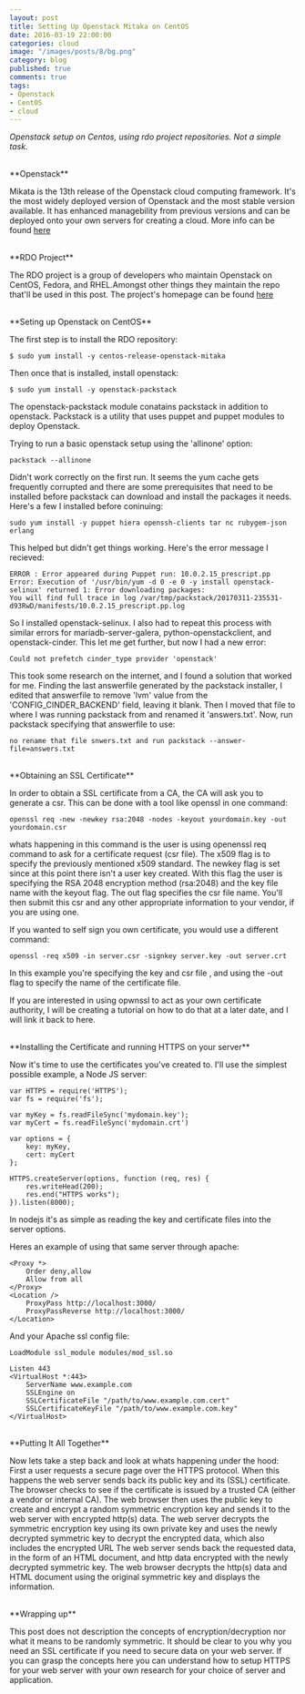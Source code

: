 ```yaml
---
layout: post
title: Setting Up Openstack Mitaka on CentOS
date: 2016-03-19 22:00:00
categories: cloud
image: "/images/posts/8/bg.png"
category: blog
published: true
comments: true
tags:
- Openstack
- CentOS
- cloud
---
```


*Openstack setup on Centos, using rdo project repositories. Not a simple task.*


<br />
**Openstack**

Mikata is the 13th release of the Openstack cloud computing framework. 
It's the most widely deployed version of Openstack and the most stable version available. 
It has enhanced managebility from previous versions and can be deployed onto your own servers for creating a cloud.
More info can be found [here](https://www.openstack.org/software/mitaka/ "Openstack Mikata")


<br />
**RDO Project**

The RDO project is a group of developers who maintain Openstack on CentOS, Fedora, and RHEL.Amongst other things they maintain the repo that'll be used in this post.
The project's homepage can be found [here](https://www.rdoproject.org/ "RDO Project")


<br />
**Seting up Openstack on CentOS**

The first step is to install the RDO repository:

```
$ sudo yum install -y centos-release-openstack-mitaka
```
Then once that is installed, install openstack:

```
$ sudo yum install -y openstack-packstack
```

The openstack-packstack module conatains packstack in addition to openstack. 
Packstack is a utility that uses puppet and puppet modules to deploy Openstack.

Trying to run a basic openstack setup using the 'allinone' option:

```
packstack --allinone
```

Didn't work correctly on the first run. It seems the yum cache gets frequently corrupted and there are some prerequisites that need to be installed
before packstack can download and install the packages it needs. Here's a few I installed before coninuing:

```
sudo yum install -y puppet hiera openssh-clients tar nc rubygem-json erlang
```

This helped but didn't get things working. Here's the error message I recieved:

```
ERROR : Error appeared during Puppet run: 10.0.2.15_prescript.pp
Error: Execution of '/usr/bin/yum -d 0 -e 0 -y install openstack-selinux' returned 1: Error downloading packages:
You will find full trace in log /var/tmp/packstack/20170311-235531-d93RwD/manifests/10.0.2.15_prescript.pp.log
```

So I installed openstack-selinux. I also had to repeat this process with similar errors for mariadb-server-galera, python-openstackclient, and openstack-cinder.
This let me get further, but now I had a new error:

```
Could not prefetch cinder_type provider 'openstack'
```

This took some research on the internet, and I found a solution that worked for me. 
Finding the last answerfile generated by the packstack installer, I edited that answerfile to remove 'lvm' value from the 'CONFIG_CINDER_BACKEND' field, leaving it blank.
Then I moved that file to where I was running packstack from and renamed it 'answers.txt'. Now, run packstack specifying that answerfile to use:

```
no rename that file snwers.txt and run packstack --answer-file=answers.txt
```




<br />
**Obtaining an SSL Certificate**

In order to obtain a SSL certificate from a CA, the CA will ask you to generate a csr.
This can be done with a tool like openssl in one command:

```
openssl req -new -newkey rsa:2048 -nodes -keyout yourdomain.key -out yourdomain.csr
````

whats happening in this command is the user is using openenssl req command to ask for a certificate request (csr file).
The x509 flag is to specify the previously mentioned x509 standard.
The newkey flag is set since at this point there isn't a user key created.
With this flag the user is specifying the RSA 2048 encryption method (rsa:2048) and the key file name with the keyout flag.
The out flag specifies the csr file name.
You'll then submit this csr and any other appropriate information to your vendor, if you are using one.

If you wanted to self sign you own certificate, you would use a different command:

```
openssl -req x509 -in server.csr -signkey server.key -out server.crt
```

In this example you're specifying the key and csr file , and using the -out flag to specify the name of the certificate file.

If you are interested in using opwnssl to act as your own certificate authority, I will be creating a tutorial on how to do that
at a later date, and I will link it back to here.


<br />
**Installing the Certificate and running HTTPS on your server**

Now it's time to use the certificates you've created to. I'll use the simplest possible example, a Node JS server:

```    
var HTTPS = require('HTTPS');
var fs = require('fs');

var myKey = fs.readFileSync('mydomain.key');
var myCert = fs.readFileSync('mydomain.crt')

var options = {
    key: myKey,
    cert: myCert
};

HTTPS.createServer(options, function (req, res) {
    res.writeHead(200);
    res.end("HTTPS works");
}).listen(8000);
```

In nodejs it's as simple as reading the key and certificate files into the server options.

Heres an example of using that same server through apache:

```
<Proxy *>
    Order deny,allow
    Allow from all
</Proxy>
<Location />
    ProxyPass http://localhost:3000/
    ProxyPassReverse http://localhost:3000/
</Location>
```     
     
And your Apache ssl config file:

```     
LoadModule ssl_module modules/mod_ssl.so

Listen 443
<VirtualHost *:443>
    ServerName www.example.com
    SSLEngine on
    SSLCertificateFile "/path/to/www.example.com.cert"
    SSLCertificateKeyFile "/path/to/www.example.com.key"
</VirtualHost>
```   
 
<br />
**Putting It All Together**

Now lets take a step back and look at whats happening under the hood:
First a user requests a secure page over the HTTPS protocol. When this happens the web server sends back its public key and its (SSL) certificate. The browser checks to see if the certificate is issued by a trusted CA (either a vendor or internal CA).
The web browser then uses the public key to create and encrypt a random symmetric encryption key and sends it to the web server with encrypted http(s) data.
The web server decrypts the symmetric encryption key using its own private key and uses the newly decrypted symmetric key to decrypt the encrypted data, which also includes the encrypted URL
The web server sends back the requested data, in the form of an HTML document, and http data encrypted with the newly decrypted symmetric key.
The web browser decrypts the http(s) data and HTML document using the original symmetric key and displays the information.
  
<br />
**Wrapping up**

This post does not description the concepts of encryption/decryption nor what it means to be randomly symmetric. It should be clear to you why you need an SSL certificate if you need to secure data on your web server. If you can grasp the concepts here you can understand how to setup HTTPS for your web server with your own research for your choice of server and application.
